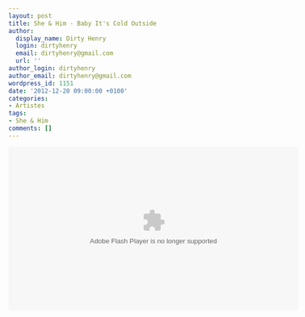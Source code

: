 ```yaml
---
layout: post
title: She & Him - Baby It's Cold Outside
author:
  display_name: Dirty Henry
  login: dirtyhenry
  email: dirtyhenry@gmail.com
  url: ''
author_login: dirtyhenry
author_email: dirtyhenry@gmail.com
wordpress_id: 1151
date: '2012-12-20 09:00:00 +0100'
categories:
- Artistes
tags:
- She & Him
comments: []
---
```

<object width="575" height="324"><param name="movie" value="https://svideoplayer.vevo.com/embed/Embedded?videoId=USMRG1342498&playlist=false&autoplay=0&playerId=62FF0A5C-0D9E-4AC1-AF04-1D9E97EE3961&playerType=embedded&env=0&cultureName=en-US&cultureIsRTL=false"></param><param name="wmode" value="transparent"></param><param name="bgcolor" value="#000000"></param><param name="allowFullScreen" value="true"></param><param name="allowScriptAccess" value="always"></param><embed src="https://svideoplayer.vevo.com/embed/Embedded?videoId=USMRG1342498&playlist=false&autoplay=0&playerId=62FF0A5C-0D9E-4AC1-AF04-1D9E97EE3961&playerType=embedded&env=0&cultureName=en-US&cultureIsRTL=false" type="application/x-shockwave-flash" allowfullscreen="true" allowscriptaccess="always" width="575" height="324" bgcolor="#000000" wmode="transparent"></embed></object>
